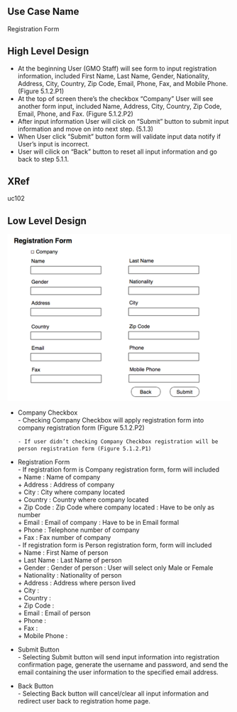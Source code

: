 Use Case Name
-------------
Registration Form  

High Level Design
-----------------
* At the beginning User (GMO Staff) will see form to input registration information, included First Name, Last Name, Gender, Nationality, Address, City, Country, Zip Code, Email, Phone, Fax, and Mobile Phone. (Figure 5.1.2.P1)
* At the top of screen there’s the checkbox “Company” User will see another form input, included Name, Address, City, Country, Zip Code, Email, Phone, and Fax. (Figure 5.1.2.P2)
* After input information User will ciick on “Submit” button to submit input information and move on into next step. (5.1.3)
* When User click “Submit” button form will validate input data notify if User’s input is incorrect.
* User will cilick on “Back” button to reset all input information and go back to step 5.1.1.

XRef
----
uc102

Low Level Design
----------------
![Screenshot](images/ds102-RegistrationForm-example.png )

* Company Checkbox                                                            
      - Checking Company Checkbox will apply registration form into company registration form (Figure 5.1.2.P2)    
  
      - If user didn’t checking Company Checkbox registration will be person registration form (Figure 5.1.2.P1)
    
* Registration Form                           
      - If registration form is Company registration form, form will included                      
            + Name : Name of company                                                                      
            + Address : Address of company                                           
            + City : City where company located                                                        
            + Country : Country where company located                                                    
            + Zip Code : Zip Code where company located : Have to be only as number                                   
            + Email : Email of company : Have to be in Email formal                             
            + Phone : Telephone number of company                                                              
            + Fax : Fax number of company                                                                   
      - If registration form is Person registration form, form will included                   
            + Name : First Name of person      
            + Last Name : Last Name of person     
            + Gender : Gender of person : User will select only Male or Female      
            + Nationality : Nationality of person       
            + Address : Address where person lived     
            + City :      
            + Country :      
            + Zip Code :        
            + Email : Email of person     
            + Phone :      
            + Fax :        
            + Mobile Phone :     
* Submit Button    
      - Selecting Submit button will send input information into registration confirmation page, generate the
        username and password, and send the email containing the user information to the specified email address.
* Back Button     
      - Selecting Back button will cancel/clear all input information and redirect user back to registration home page.   

            

  

